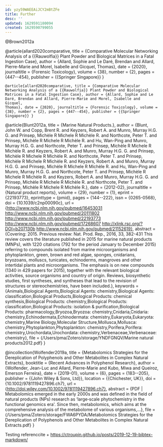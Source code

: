 ```yaml
---
id: yzy59WAEEAiJCY2mBtZFe
title: Further
desc: ''
updated: 1629591180094
created: 1629590799055
---
```


@Brown2012a







@article{allard2020comparative,
  title = {Comparative Molecular Networking Analysis of a {{Rauwolfia}} Plant Powder and Biological Matrices in a Fatal Ingestion Case},
  author = {Allard, Sophie and Le Daré, Brendan and Allard, Pierre-Marie and Morel, Isabelle and Gicquel, Thomas},
  date = {2020},
  journaltitle = {Forensic Toxicology},
  volume = {38},
  number = {2},
  pages = {447--454},
  publisher = {{Springer Singapore}}
}
```
@article{allard2020comparative, title = {Comparative Molecular
Networking Analysis of a {{Rauwolfia}} Plant Powder and Biological
Matrices in a Fatal Ingestion Case}, author = {Allard, Sophie and Le
Daré, Brendan and Allard, Pierre-Marie and Morel, Isabelle and Gicquel,
Thomas}, date = {2020}, journaltitle = {Forensic Toxicology}, volume =
{38}, number = {2}, pages = {447--454}, publisher = {{Springer
Singapore}} }

```


@article{Blunt2012a,
  title = {Marine Natural Products.},
  author = {Blunt, John W. and Copp, Brent R. and Keyzers, Robert A. and Munro, Murray H.G. G. and Prinsep, Michèle R Michele R Michèle R. and Northcote, Peter T. and Prinsep, Michèle R Michele R Michèle R. and Hu, Wan-Ping and Munro, Murray H.G. G. and Northcote, Peter T. and Prinsep, Michèle R Michele R Michèle R. and Keyzers, Robert A. and Munro, Murray H.G. G. and Prinsep, Michèle R Michele R Michèle R. and Northcote, Peter T. and Prinsep, Michèle R Michele R Michèle R. and Keyzers, Robert A. and Munro, Murray H.G. G. and Prinsep, Michèle R Michele R Michèle R. and Hu, Wan-Ping and Munro, Murray H.G. G. and Northcote, Peter T. and Prinsep, Michèle R Michele R Michèle R. and Keyzers, Robert A. and Munro, Murray H.G. G. and Prinsep, Michèle R Michele R Michèle R. and Northcote, Peter T. and Prinsep, Michèle R Michele R Michèle R.},
  date = {2012-02},
  journaltitle = {Natural product reports},
  volume = {29},
  number = {1},
  eprint = {22193773},
  eprinttype = {pmid},
  pages = {144--222},
  issn = {0265-0568},
  doi = {10.1039/c2np00090c},
  url = {http://www.ncbi.nlm.nih.gov/pubmed/16453031 http://www.ncbi.nlm.nih.gov/pubmed/20111802 http://www.ncbi.nlm.nih.gov/pubmed/22193773 http://www.ncbi.nlm.nih.gov/pubmed/17268607 http://xlink.rsc.org/?DOI=b207130b http://www.ncbi.nlm.nih.gov/pubmed/21152619},
  abstract = {Covering: 2015. Previous review: Nat. Prod. Rep., 2016, 33, 382-431 This review covers the literature published in 2015 for marine natural products (MNPs), with 1220 citations (792 for the period January to December 2015) referring to compounds isolated from marine microorganisms and phytoplankton, green, brown and red algae, sponges, cnidarians, bryozoans, molluscs, tunicates, echinoderms, mangroves and other intertidal plants and microorganisms. The emphasis is on new compounds (1340 in 429 papers for 2015), together with the relevant biological activities, source organisms and country of origin. Reviews, biosynthetic studies, first syntheses, and syntheses that lead to the revision of structures or stereochemistries, have been included.},
  keywords = {Animals,Biological Agents,Biological Agents: chemistry,Biological Agents: classification,Biological Products,Biological Products: chemical synthesis,Biological Products: chemistry,Biological Products: classification,Biological Products: isolation & purification,Biological Products: pharmacology,Bryozoa,Bryozoa: chemistry,Cnidaria,Cnidaria: chemistry,Echinodermata,Echinodermata: chemistry,Eukaryota,Eukaryota: chemistry,Marine Biology,Molecular Structure,Mollusca,Mollusca: chemistry,Phytoplankton,Phytoplankton: chemistry,Porifera,Porifera: chemistry,Urochordata,Urochordata: chemistry,Verbenaceae,Verbenaceae: chemistry},
  file = {/Users/pma/Zotero/storage/YNDFGNQV/Marine natural products2012.pdf}
}

@incollection{Wolfender2019a,
  title = {Metabolomics Strategies for the Dereplication of Polyphenols and Other Metabolites in Complex Natural Extracts},
  booktitle = {Recent Advances in Polyphenol Research},
  author = {Wolfender, Jean-Luc and Allard, Pierre-Marie and Kubo, Miwa and Queiroz, Emerson Ferreira},
  date = {2019-01},
  volume = {6},
  pages = {183--205},
  publisher = {{John Wiley \& Sons, Ltd}},
  location = {{Chichester, UK}},
  doi = {10.1002/9781119427896.ch7},
  url = {http://doi.wiley.com/10.1002/9781119427896.ch7},
  abstract = {PDF | Metabolomics emerged in the early 2000s and was defined in the field of natural products (NPs) research as ‘large‐scale phytochemistry in the functional genomics era'. Since then, metabolomics, which aims at the comprehensive analysis of the metabolome of various organisms,...},
  file = {/Users/pma/Zotero/storage/FWA6PYDA/Metabolomics Strategies for the Dereplication of Polyphenols and Other Metabolites in Complex Natural Extracts.pdf}
}


Testing referenccite + https://ctroupin.github.io/posts/2019-12-19-bibtex-markdown/


